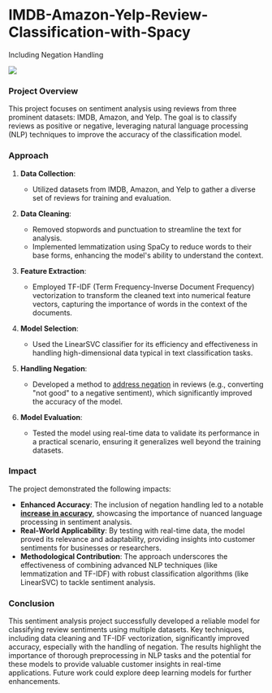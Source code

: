 # IMDB-Amazon-Yelp-Review-Classification-with-Spacy
Including Negation Handling 

<img src="https://github.com/user-attachments/assets/e02848c2-3b64-4428-8fcb-72f02a3fefe5">

### Project Overview

This project focuses on sentiment analysis using reviews from three prominent datasets: IMDB, Amazon, and Yelp. The goal is to classify reviews as positive or negative, leveraging natural language processing (NLP) techniques to improve the accuracy of the classification model.

### Approach

1. **Data Collection**:
   - Utilized datasets from IMDB, Amazon, and Yelp to gather a diverse set of reviews for training and evaluation.

2. **Data Cleaning**:
   - Removed stopwords and punctuation to streamline the text for analysis.
   - Implemented lemmatization using SpaCy to reduce words to their base forms, enhancing the model's ability to understand the context.

3. **Feature Extraction**:
   - Employed TF-IDF (Term Frequency-Inverse Document Frequency) vectorization to transform the cleaned text into numerical feature vectors, capturing the importance of words in the context of the documents.

4. **Model Selection**:
   - Used the LinearSVC classifier for its efficiency and effectiveness in handling high-dimensional data typical in text classification tasks.

5. **Handling Negation**:
   - Developed a method to <ins>address negation</ins> in reviews (e.g., converting "not good" to a negative sentiment), which significantly improved the accuracy of the model.

6. **Model Evaluation**:
   - Tested the model using real-time data to validate its performance in a practical scenario, ensuring it generalizes well beyond the training datasets.

### Impact

The project demonstrated the following impacts:
- **Enhanced Accuracy**: The inclusion of negation handling led to a notable <ins>**increase in accuracy**</ins>, showcasing the importance of nuanced language processing in sentiment analysis.
- **Real-World Applicability**: By testing with real-time data, the model proved its relevance and adaptability, providing insights into customer sentiments for businesses or researchers.
- **Methodological Contribution**: The approach underscores the effectiveness of combining advanced NLP techniques (like lemmatization and TF-IDF) with robust classification algorithms (like LinearSVC) to tackle sentiment analysis.

### Conclusion

This sentiment analysis project successfully developed a reliable model for classifying review sentiments using multiple datasets. Key techniques, including data cleaning and TF-IDF vectorization, significantly improved accuracy, especially with the handling of negation. The results highlight the importance of thorough preprocessing in NLP tasks and the potential for these models to provide valuable customer insights in real-time applications. Future work could explore deep learning models for further enhancements.
